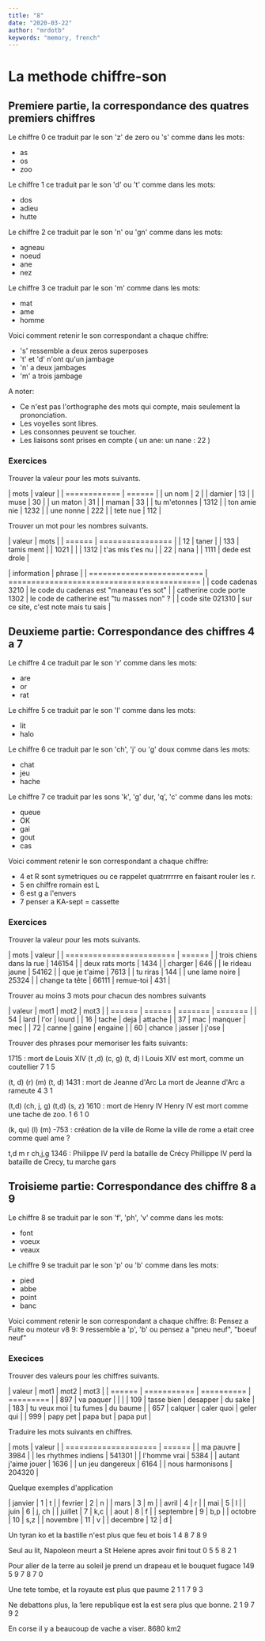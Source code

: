 ```yaml
---
title: "8"
date: "2020-03-22"
author: "mrdotb"
keywords: "memory, french"
---
```


# La methode chiffre-son

## Premiere partie, la correspondance des quatres premiers chiffres

Le chiffre 0 ce traduit par le son 'z' de zero ou 's' comme dans les mots:
+ as
+ os
+ zoo


Le chiffre 1 ce traduit par le son 'd' ou 't' comme dans les mots:
+ dos
+ adieu
+ hutte


Le chiffre 2 ce traduit par le son 'n' ou 'gn' comme dans les mots:
+ agneau
+ noeud
+ ane
+ nez

Le chiffre 3 ce traduit par le son 'm' comme dans les mots:
+ mat
+ ame
+ homme

Voici comment retenir le son correspondant a chaque chiffre:
+ 's' ressemble a deux zeros superposes
+ 't' et 'd' n'ont qu'un jambage
+ 'n' a deux jambages
+ 'm' a trois jambage

A noter:
+ Ce n'est pas l'orthographe des mots qui compte, mais seulement la prononciation.
+ Les voyelles sont libres.
+ Les consonnes peuvent se toucher.
+ Les liaisons sont prises en compte ( un ane: un nane : 22 )

### Exercices


Trouver la valeur pour les mots suivants.


| mots         | valeur |
| ============ | ====== |
| un nom       | 2      |
| damier       | 13     |
| muse         | 30     |
| un maton     | 31     |
| maman        | 33     |
| tu m'etonnes | 1312   |
| ton amie nie | 1232   |
| une nonne    | 222    |
| tete nue     | 112    |


Trouver un mot pour les nombres suivants.

| valeur | mots             |
| ====== | ================ |
| 12     | taner            |
| 133    | tamis ment       |
| 1021   |                  |
| 1312   | t'as mis t'es nu |
| 22     | nana             |
| 1111   | dede est drole   |


| information               | phrase                                     |
| ========================= | ========================================== |
| code cadenas 3210         | le code du cadenas est "maneau t'es sot"   |
| catherine code porte 1302 | le code de catherine est "tu masses non" ? |
| code site 021310           | sur ce site, c'est note mais tu sais      |


## Deuxieme partie: Correspondance des chiffres 4 a 7

Le chiffre 4 ce traduit par le son 'r' comme dans les mots:
+ are
+ or
+ rat

Le chiffre 5 ce traduit par le son 'l' comme dans les mots:
+ lit
+ halo

Le chiffre 6 ce traduit par le son 'ch', 'j' ou 'g' doux comme dans les mots:
+ chat
+ jeu
+ hache

Le chiffre 7 ce traduit par les sons 'k', 'g' dur, 'q', 'c' comme dans les mots:
+ queue
+ OK
+ gai
+ gout
+ cas


Voici comment retenir le son correspondant a chaque chiffre:
+ 4 et R sont symetriques ou ce rappelet quatrrrrrre en faisant rouler les r.
+ 5 en chiffre romain est L
+ 6 est g a l'envers
+ 7 penser a KA-sept = cassette

### Exercices


Trouver la valeur pour les mots suivants.

| mots                     | valeur |
| ======================== | ====== |
| trois chiens dans la rue | 146154 |
| deux rats morts          | 1434   |
| charger                  | 646    |
| le rideau jaune          | 54162  |
| que je t'aime            | 7613   |
| tu riras                 | 144    |
| une lame noire           | 25324  |
| change ta tête           | 66111
| remue-toi                | 431    |


Trouver au moins 3 mots pour chacun des nombres suivants

| valeur | mot1   | mot2    | mot3    |
| ====== | ====== | ======= | ======= |
| 54     | lard   | l'or    | lourd   |
| 16     | tache  | deja    | attache |
| 37     | mac    | manquer | mec     |
| 72     | canne  | gaine   | engaine |
| 60     | chance | jasser  | j'ose   |

Trouver des phrases pour memoriser les faits suivants:

1715 : mort de Louis XIV
(t ,d) (c, g) (t, d) l
Louis XIV est mort, comme un coutellier
                              7  1  5

(t, d) (r) (m) (t, d)
1431 : mort de Jeanne d'Arc
La mort de Jeanne d'Arc a rameute
                          4  3  1

(t,d) (ch, j, g) (t,d) (s, z)
1610 : mort de Henry IV
Henry IV est mort comme une tache de zoo.
                            1 6   1   0

(k, qu) (l) (m)
-753 : création de la ville de Rome
la ville de rome a etait cree comme quel ame ?

t,d m r ch,j,g
1346 : Philippe IV perd la bataille de Crécy
Phillippe IV perd la bataille de Crecy, tu marche gars


## Troisieme partie: Correspondance des chiffre 8 a 9

Le chiffre 8 se traduit par le son 'f', 'ph', 'v' comme dans les mots:
+ font
+ voeux
+ veaux

Le chiffre 9 se traduit par le son 'p' ou 'b' comme dans les mots:
+ pied
+ abbe
+ point
+ banc

Voici comment retenir le son correspondant a chaque chiffre:
8: Pensez a Fuite ou moteur v8
9: 9 ressemble a 'p', 'b' ou pensez a "pneu neuf", "boeuf neuf"

### Execices

Trouver des valeurs pour les chiffres suivants.

| valeur | mot1        | mot2       | mot3      |
| ====== | =========== | ========== | ========= |
| 897    | va paquer   |            |           |
| 109    | tasse bien  | desapper   | du sake   |
| 183    | tu veux moi | tu fumes   | du baume  |
| 657    | calquer     | caler quoi | geler qui |
| 999    | papy pet    | papa but   | papa put  |

Traduire les mots suivants en chiffres.

| mots                 | valeur |
| ==================== | ====== |
| ma pauvre            | 3984   |
| les rhythmes indiens | 541301 |
| l'homme vrai         | 5384   |
| autant j'aime jouer  | 1636   |
| un jeu dangereux     | 6164   |
| nous harmonisons     | 204320 |

Quelque exemples d'application

| janvier   | 1  | t     |
| fevrier   | 2  | n     |
| mars      | 3  | m     |
| avril     | 4  | r     |
| mai       | 5  | l     |
| juin      | 6  | j, ch |
| juillet   | 7  | k,c   |
| aout      | 8  | f     |
| septembre | 9  | b,p   |
| octobre   | 10 | s,z   |
| novembre  | 11 | v     |
| decembre  | 12 | d     |

Un tyran ko et la bastille n'est plus que feu et bois
   1 4   8                            7   8      9

Seul au lit, Napoleon meurt a St Helene apres avoir fini tout
0  5     5                                          8 2   1

Pour aller de la terre au soleil je prend un drapeau et le bouquet fugace
                                             149        5  9  7    8 7 0

Une tete tombe, et la royaute est plus que paume
 2  1 1                                  7   9  3

Ne debattons plus, la 1ere republique est la est sera plus que bonne.
2  1 9                                                      7  9  2

En corse il y a beaucoup de vache a viser.
8680 km2
